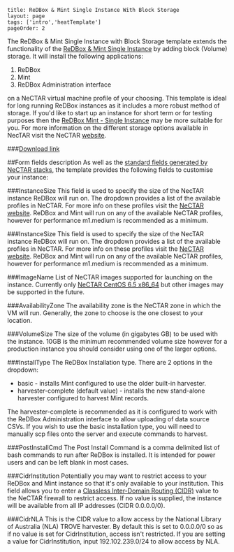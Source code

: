 ```
title: ReDBox & Mint Single Instance With Block Storage
layout: page
tags: ['intro','heatTemplate']
pageOrder: 2
```
The ReDBox & Mint Single Instance with Block Storage template extends the functionality of the [ReDBox & Mint Single Instance](/heattemplates/ReDBox-Mint-SingleInstance) by adding block (Volume) storage. It will install the following applications:
1. ReDBox
2. Mint
3. ReDBox Administration interface

on a NeCTAR virtual machine profile of your choosing. This template is ideal for long running ReDBox instances as it includes a more robust method of storage. If you'd like to start up an instance for short term or for testing purposes then the [ReDBox Mint - Single Instance](/heattemplates/ReDBox-Mint-SingleInstance) may be more suitable for you. For more information on the different storage options available in NecTAR visit the NeCTAR [website](https://support.rc.nectar.org.au/docs/storage).

###[Download link](https://raw.githubusercontent.com/redbox-mint-contrib/nectar-heat-templates/master/redbox-mint/ReDBox-Mint-SingleInstance-With-Block-Storage.yaml)

##Form fields description
As well as the [standard fields generated by NeCTAR stacks](https://support.rc.nectar.org.au/docs/heat/dashboard), the template provides the following fields to customise your instance:

###InstanceSize
This field is used to specify the size of the NecTAR instance ReDBox will run on. The dropdown provides a list of the available profiles in NeCTAR. For more info on these profiles visit the [NeCTAR website](https://support.rc.nectar.org.au/docs/resources-available). ReDBox and Mint will run on any of the available NeCTAR profiles, however for performance m1.medium is recommended as a minimum.

###InstanceSize
This field is used to specify the size of the NecTAR instance ReDBox will run on. The dropdown provides a list of the available profiles in NeCTAR. For more info on these profiles visit the [NeCTAR website](https://support.rc.nectar.org.au/docs/resources-available). ReDBox and Mint will run on any of the available NeCTAR profiles, however for performance m1.medium is recommended as a minimum.

###ImageName
List of NeCTAR images supported for launching on the instance. Currently only [NeCTAR CentOS 6.5 x86_64](https://wiki.rc.nectar.org.au/wiki/Image_Catalog) but other images may be supported in the future.

###AvailabilityZone
The availability zone is the NeCTAR zone in which the VM will run. Generally, the zone to choose is the one closest to your location.

###VolumeSize
The size of the volume (in gigabytes GB) to be used with the instance. 10GB is the minimum recommended volume size however for a production instance you should consider using one of the larger options.

###InstallType
The ReDBox Installation type. There are 2 options in the dropdown:
* basic - installs Mint configured to use the older built-in harvester.
* harvester-complete (default value) - installs the new stand-alone harvester configured to harvest Mint records.

The harvester-complete is recommended as it is configured to work with the ReDBox Administration interface to allow uploading of data source CSVs. If you wish to use the basic installation type, you will need to manually scp files onto the server and execute commands to harvest.

###PostInstallCmd
The Post Install Command is a comma delimited list of bash commands to run after ReDBox is installed. It is intended for power users and can be left blank in most cases.

###CidrInstitution
Potentially you may want to restrict access to your ReDBox and Mint instance so that it's only available to your institution. This field allows you to enter a [Classless Inter-Domain Routing (CIDR)](http://en.wikipedia.org/wiki/Classless_Inter-Domain_Routing) value to the NeCTAR firewall to restrict access. If no value is supplied, the instance will be available from all IP addresses (CIDR 0.0.0.0/0).

###CidrNLA
This is the CIDR value to allow access by the National Library of Australia (NLA) TROVE harvester. By default this is set to 0.0.0.0/0 so as if no value is set for CidrInstitution, access isn't restricted. If you are setting a value for CidrInstitution, input 192.102.239.0/24 to allow access by NLA.
